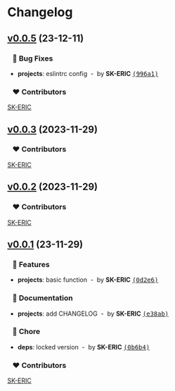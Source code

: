 # Changelog


## [v0.0.5](https://github.com/SK-ERIC/bitsy-cli/compare/v0.0.4...v0.0.5) (23-12-11)

### &nbsp;&nbsp;&nbsp;🐞 Bug Fixes

- **projects**: eslintrc config &nbsp;-&nbsp; by **SK-ERIC** [<samp>(996a1)</samp>](https://github.com/SK-ERIC/bitsy-cli/commit/996a1af)

### &nbsp;&nbsp;&nbsp;❤️ Contributors


[SK-ERIC](mailto:graceful.sk0@gmail.com)

## [v0.0.3](https://github.com/SK-ERIC/bitsy-cli/compare/v0.0.2...v0.0.3) (2023-11-29)

### &nbsp;&nbsp;&nbsp;❤️ Contributors


[SK-ERIC](mailto:graceful.sk0@gmail.com)

## [v0.0.2](https://github.com/SK-ERIC/bitsy-cli/compare/v0.0.1...v0.0.2) (2023-11-29)

### &nbsp;&nbsp;&nbsp;❤️ Contributors


[SK-ERIC](mailto:graceful.sk0@gmail.com)

## [v0.0.1](https://github.com/SK-ERIC/bitsy-cli/compare/...v0.0.1) (23-11-29)

### &nbsp;&nbsp;&nbsp;🚀 Features

- **projects**: basic function &nbsp;-&nbsp; by **SK-ERIC** [<samp>(0d2e6)</samp>](https://github.com/SK-ERIC/bitsy-cli/commit/0d2e6fa)

### &nbsp;&nbsp;&nbsp;📖 Documentation

- **projects**: add CHANGELOG &nbsp;-&nbsp; by **SK-ERIC** [<samp>(e38ab)</samp>](https://github.com/SK-ERIC/bitsy-cli/commit/e38ab34)

### &nbsp;&nbsp;&nbsp;🏡 Chore

- **deps**: locked version &nbsp;-&nbsp; by **SK-ERIC** [<samp>(0b6b4)</samp>](https://github.com/SK-ERIC/bitsy-cli/commit/0b6b419)

### &nbsp;&nbsp;&nbsp;❤️ Contributors


[SK-ERIC](mailto:graceful.sk0@gmail.com)

